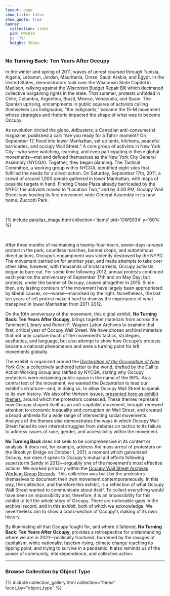 ```yaml
---
layout: page
show_title: false
show_quote: true
banner:
  collection: items
  pid: OWS018
  y: '7%'
  height: 300px
---
```


<h3><strong>No Turning Back: Ten Years After Occupy</strong></h3>


<p>
In the winter and spring of 2011, waves of unrest coursed through Tunisia, Algeria, Lebanon, Jordan, Mauritania, Oman, Saudi Arabia, and Egypt. In the United States, demonstrators took over the Wisconsin State Capitol in Madison, rallying against the Wisconsin Budget Repair Bill which decimated collective bargaining rights in the state. That summer, protests unfolded in Chile, Columbia, Argentina, Brazil, Mexico, Venezuela, and Spain. The Spanish uprising, encampments in public squares of activists calling themselves Los Indignados, “the indignants,” became the 15-M movement whose strategies and rhetoric impacted the shape of what was to become Occupy.
</p>
<p>
As revolution circled the globe,<em> Adbusters</em>, a Canadian anti-consumerist magazine, published a call: “Are you ready for a Tahrir moment? On September 17, flood into lower Manhattan, set up tents, kitchens, peaceful barricades, and occupy Wall Street<em>.”</em> A core group of activists in New York City—who were watching, learning, and even participating in these global movements—met and defined themselves as the New York City General Assembly (NYCGA). Together, they began planning. The Tactical Committee, a working group within NYCGA, identified eight sites that fulfilled the needs for a direct action. On Saturday, September 17th, 2011, a crowd of around 1,000 people gathered in lower Manhattan, with maps of possible targets in hand. Finding Chase Plaza already barricaded by the NYPD, the activists moved to “Location Two,” and by 3:00 PM, Occupy Wall Street was hosting its first movement-wide General Assembly in its new home: Zuccotti Park.
</p>

<br>

{% include parallax_image.html collection='items' pid='OWS034' y='60%' %}

<br>

<p>
After three months of maintaining a twenty-four-hours, seven-days-a-week protest in the park, countless marches, banner drops, and autonomous direct actions, Occupy’s encampment was violently destroyed by the NYPD. The movement carried on for another year, and made attempts to take over other sites; however, with thousands of brutal arrests, Occupy activists began to burn out. For some time following 2012, annual protests continued each year on the anniversary of September 17th and on May Day; but protests, under the banner of Occupy, ceased altogether in 2015. Since then, any lasting contours of the movement have largely been appropriated by liberal causes, or—worse—mimicked by the right. Nonetheless, the last ten years of left protest make it hard to dismiss the importance of what transpired in lower Manhattan from 2011-2012.
</p>
<p>
On the 10th anniversary of the movement, this digital exhibit, <strong>No Turning Back: Ten Years After Occupy, </strong>brings together materials from across the Tamiment Library and Robert F. Wagner Labor Archives to examine that first, critical year of Occupy Wall Street. We have chosen archival materials that not only capture much of the movement’s tactics, strategies, aesthetics, and language, but also attempt to show how Occupy’s protests became a national phenomenon and were a turning point for left movements globally.
</p>
<p>
The exhibit is organized around the <em><a href="{{ '' | absolute_url }}/declarations/">Declaration of the Occupation of New York City</a></em>, a collectively authored letter to the world, drafted by the Call to Action Working Group and ratified by NYCGA, stating why Occupy protestors were reclaiming public space in the name of the 99%. As a central text of the movement, we wanted the <em>Declaration</em> to lead our exhibit's structure—and, in doing so, to allow Occupy Wall Street to speak to its own history. We also offer thirteen issues, <a href="{{ '' | absolute_url }}/themes/">presented here as exhibit themes</a>, around which the protestors coalesced. These themes represent how Occupy shaped itself as an anti-capitalist movement, brought renewed attention to economic inequality and corruption on Wall Street, and created a broad umbrella for a wide range of intersecting social movements. Analysis of the themes also demonstrates the ways in which Occupy Wall Street faced its own internal struggles from debates on tactics to its failure to address issues of race, gender, and accessibility within the movement.
</p>
<p>
<strong>No Turning Back</strong> does not seek to be comprehensive in its content or analysis. It does not, for example, address the mass arrest of protesters on the Brooklyn Bridge on October 1, 2011, a moment which galvanized Occupy, nor does it speak to Occupy's mutual aid efforts following superstorm Sandy in 2012—arguably one of the movement’s most effective actions. We worked primarily within the <a href="http://dlib.nyu.edu/findingaids/html/tamwag/tam_630/">Occupy Wall Street Archives Working Group Records</a>. This collection was built by the protesters themselves to document their own movement contemporaneously. In this way, the collection, and therefore this exhibit, is a reflection of what Occupy Wall Street wanted to communicate about itself. To collect everything would have been an impossibility and, therefore, it is an impossibility for this exhibit to tell the whole story of Occupy. There are noticeable gaps in the archival record, and in this exhibit, both of which we acknowledge. We nevertheless aim to show a cross-section of Occupy's making of its own history.
</p>
<p>
By illuminating all that Occupy fought for, and where it faltered, <strong>No Turning Back: Ten Years After Occupy, </strong>provides a retrospective for understanding where we are in 2021—politically fractured, burdened by the ravages of capitalism, white nationalist fascism rising, climate change reaching its tipping point, and trying to survive in a pandemic. It also reminds us of the power of community, interdependence, and collective action.
</p>

<hr>

### Browse Collection by Object Type

{% include collection_gallery.html collection="items" facet_by="object_type" %}
